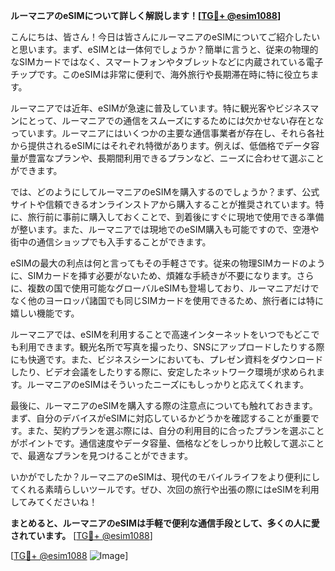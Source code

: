 **ルーマニアのeSIMについて詳しく解説します！[[TG💪+ @esim1088](https://t.me/s/esim1088)]**

こんにちは、皆さん！今日は皆さんにルーマニアのeSIMについてご紹介したいと思います。まず、eSIMとは一体何でしょうか？簡単に言うと、従来の物理的なSIMカードではなく、スマートフォンやタブレットなどに内蔵されている電子チップです。このeSIMは非常に便利で、海外旅行や長期滞在時に特に役立ちます。

ルーマニアでは近年、eSIMが急速に普及しています。特に観光客やビジネスマンにとって、ルーマニアでの通信をスムーズにするためには欠かせない存在となっています。ルーマニアにはいくつかの主要な通信事業者が存在し、それら各社から提供されるeSIMにはそれぞれ特徴があります。例えば、低価格でデータ容量が豊富なプランや、長期間利用できるプランなど、ニーズに合わせて選ぶことができます。

では、どのようにしてルーマニアのeSIMを購入するのでしょうか？まず、公式サイトや信頼できるオンラインストアから購入することが推奨されています。特に、旅行前に事前に購入しておくことで、到着後にすぐに現地で使用できる準備が整います。また、ルーマニアでは現地でのeSIM購入も可能ですので、空港や街中の通信ショップでも入手することができます。

eSIMの最大の利点は何と言ってもその手軽さです。従来の物理SIMカードのように、SIMカードを挿す必要がないため、煩雑な手続きが不要になります。さらに、複数の国で使用可能なグローバルeSIMも登場しており、ルーマニアだけでなく他のヨーロッパ諸国でも同じSIMカードを使用できるため、旅行者には特に嬉しい機能です。

ルーマニアでは、eSIMを利用することで高速インターネットをいつでもどこでも利用できます。観光名所で写真を撮ったり、SNSにアップロードしたりする際にも快適です。また、ビジネスシーンにおいても、プレゼン資料をダウンロードしたり、ビデオ会議をしたりする際に、安定したネットワーク環境が求められます。ルーマニアのeSIMはそういったニーズにもしっかりと応えてくれます。

最後に、ルーマニアのeSIMを購入する際の注意点についても触れておきます。まず、自分のデバイスがeSIMに対応しているかどうかを確認することが重要です。また、契約プランを選ぶ際には、自分の利用目的に合ったプランを選ぶことがポイントです。通信速度やデータ容量、価格などをしっかり比較して選ぶことで、最適なプランを見つけることができます。

いかがでしたか？ルーマニアのeSIMは、現代のモバイルライフをより便利にしてくれる素晴らしいツールです。ぜひ、次回の旅行や出張の際にはeSIMを利用してみてくださいね！

**まとめると、ルーマニアのeSIMは手軽で便利な通信手段として、多くの人に愛されています。** [[TG💪+ @esim1088](https://t.me/s/esim1088)]

[[TG💪+ @esim1088](https://t.me/s/esim1088) ![Image](https://i.postimg.cc/Y0z9fWf4/image.png)]